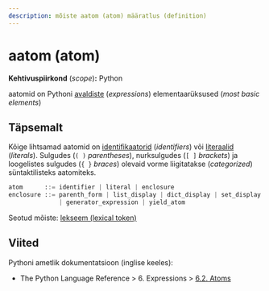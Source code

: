 ```yaml
---
description: mõiste aatom (atom) määratlus (definition)
---
```


# aatom (atom)

**Kehtivuspiirkond** (_scope_)**:** Python

aatomid on Pythoni [avaldiste](avaldis-expression.md) (_expressions_) elementaarüksused (_most basic elements_)

## Täpsemalt

Kõige lihtsamad aatomid on [identifikaatorid](identifikaator-identifier.md) (_identifiers_) või [literaalid](literaal-literal.md) (_literals_). Sulgudes (`( )` _parentheses_), nurksulgudes (`[ ]` _brackets_) ja loogelistes sulgudes (`{ }` _braces_) olevaid vorme liigitatakse (_categorized_) süntaktilisteks aatomiteks.

```python
atom      ::= identifier | literal | enclosure
enclosure ::= parenth_form | list_display | dict_display | set_display
              | generator_expression | yield_atom
```

Seotud mõiste: [lekseem (lexical token)](lekseem-lexical-token.md)

## Viited

Pythoni ametlik dokumentatsioon (inglise keeles):

* The Python Language Reference > 6. Expressions > [6.2. Atoms](https://docs.python.org/3/reference/expressions.html#atoms)
